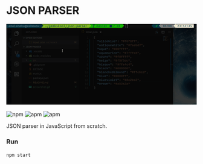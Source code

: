 # JSON PARSER
![Json parser](/src/assets/images/screenshot.gif )

![npm](https://img.shields.io/npm/v/npm.svg?style=for-the-badge)
![apm](https://img.shields.io/badge/Node-9.8.0-brightgreen.svg?&style=for-the-badge)
![apm](https://img.shields.io/apm/l/vim-mode.svg?style=for-the-badge)


 JSON parser in JavaScript from scratch.

### Run
```
npm start
```
